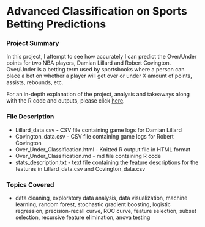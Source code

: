# Advanced Classification on Sports Betting Predictions

### Project Summary 

In this project, I attempt to see how accurately I can predict the Over/Under points for two NBA players, Damian Lillard and Robert Covington. Over/Under is a betting term used by sportsbooks where a person can place a bet on whether a player will get over or under X amount of points, assists, rebounds, etc. 

For an in-depth explanation of the project, analysis and takeaways along with the R code and outputs, 
please click [here](https://htmlpreview.github.io/?https://raw.githubusercontent.com/matthew-macwan/Advanced_Classification_on_Sportsbetting_Predictions/main/Over_Under_Classification.html?token=AVKWQJ5XU7WC7VGE35IRKNDB2CVJU).

### File Description 

- Lillard_data.csv - CSV file containing game logs for Damian Lillard 
- Covington_data.csv - CSV file containing game logs for Robert Covington 
- Over_Under_Classification.html - Knitted R output file in HTML format
- Over_Under_Classification.md - md file containing R code 
- stats_description.txt - text file containing the feature descriptions for the features in Lillard_data.csv and Covington_data.csv

### Topics Covered

- data cleaning, exploratory data analysis, data visualization, machine learning, random forest, stochastic gradient boosting, logistic regression, precision-recall curve, ROC curve, feature selection, subset selection, recursive feature elimination, anova testing
